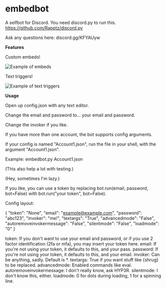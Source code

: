 # embedbot
A selfbot for Discord.
You need discord.py to run this.
https://github.com/Rapptz/discord.py

Ask any questions here: discord.gg/KFYAUyw

__Features__

Custom embeds!

![Example of embeds](https://files.catbox.moe/6d1npp.gif)

Text triggers!

![Example of text triggers](https://files.catbox.moe/vnviqz.gif)

__Usage__

Open up config.json with any text editor.

Change the email and password to... your email and password.

Change the invoker if you like.

If you have more than one account, the bot supports config arguments.

If your config is named "Account1.json", run the file in your shell, with the argument "Account1.json".

Example: embedbot.py Account1.json

(This also help a lot with testing.)

(Hey, sometimes I'm lazy.)

If you like, you can use a token by replacing bot.run(email, password, bot=False) with bot.run("your token", bot=False).

Config layout:

{
           "token": "None",
           "email": "example@example.com",
           "password": "abc123",
           "invoker": "me!",
           "textargs": "True",
           "advancedmode": "False",
           "autoremoveinvokermessage": "False",
           "silentmode": "False",
           "loadmode": "0"
}

token: If you don't want to use your email and password, or if you use 2 factor identification (2fa or mfa), you may insert your token here.
email: If you're not using your token, it defaults to this, and your pass.
password: If you're not using your token, it defaults to this, and your email.
invoker: Can be anything, sadly. Default is \*.
textargs: True if you want stuff like {shrug} to be replaced.
advancedmode: Enabled commands like eval.
autoremoveinvokermessage: I don't really know, ask HYP3R.
silentmode: I don't know this, either.
loadmode: 0 for dots during loading, 1 for a spinning line.
